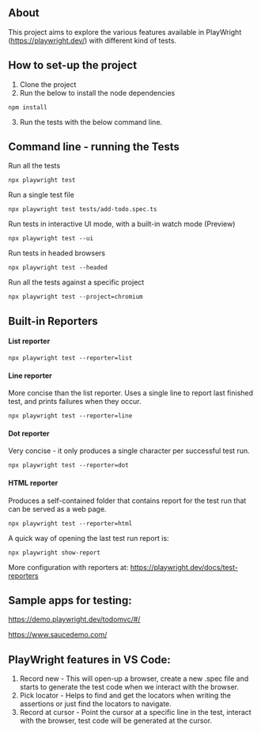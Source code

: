 ## About

This project aims to explore the various features available in PlayWright (https://playwright.dev/) with different kind of tests.

##  How to set-up the project
1. Clone the project
2. Run the below to install the node dependencies
```
npm install
```
3. Run the tests with the below command line.

## Command line - running the Tests

Run all the tests
```
npx playwright test
```

Run a single test file
```
npx playwright test tests/add-todo.spec.ts
```

Run tests in interactive UI mode, with a built-in watch mode (Preview)
```
npx playwright test --ui
```

Run tests in headed browsers
```
npx playwright test --headed
```

Run all the tests against a specific project
```
npx playwright test --project=chromium
```

## Built-in Reporters
#### List reporter
```
npx playwright test --reporter=list
```

#### Line reporter
More concise than the list reporter. Uses a single line to report last finished test, and prints failures when they occur.
```
npx playwright test --reporter=line
```

#### Dot reporter
Very concise - it only produces a single character per successful test run.
```
npx playwright test --reporter=dot
```

#### HTML reporter
Produces a self-contained folder that contains report for the test run that can be served as a web page.
```
npx playwright test --reporter=html
```

A quick way of opening the last test run report is:
```
npx playwright show-report
```

More configuration with reporters at: https://playwright.dev/docs/test-reporters

## Sample apps for testing:
https://demo.playwright.dev/todomvc/#/

https://www.saucedemo.com/

## PlayWright features in VS Code:

1. Record new - This will open-up a browser, create a new .spec file and starts to generate the test code when we interact with the browser.
2. Pick locator - Helps to find and get the locators when writing the assertions or just find the locators to navigate.
3. Record at cursor - Point the cursor at a specific line in the test, interact with the browser, test code will be generated at the cursor.